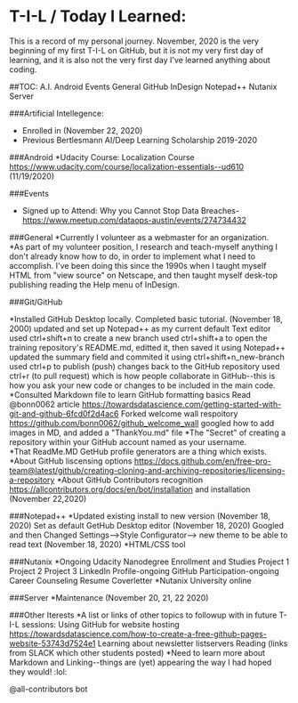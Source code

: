 # T-I-L / Today I Learned: 
This is a record of my personal journey.  November, 2020 is the very beginning of my first T-I-L on GitHub, but it is not my very first day of learning, and it is also not the very first day I've learned anything about coding. 
 
 
##TOC:
A.I. 
Android
Events 
General
GitHub
InDesign 
Notepad++
Nutanix 
Server 


###Artificial Intellegence: 
* Enrolled in (November 22, 2020)
* Previous Bertlesmann AI/Deep Learning Scholarship 2019-2020

###Android 
*Udacity Course: Localization Course https://www.udacity.com/course/localization-essentials--ud610 (11/19/2020) 


###Events 
* Signed up to Attend: Why you Cannot Stop Data Breaches-https://www.meetup.com/dataops-austin/events/274734432 


###General
*Currently I volunteer as a webmaster for an organization.  
*As part of my volunteer position, I research and teach-myself anything I don't already know how to do, in order to implement what I need to accomplish.  I've been doing this since the 1990s when I taught myself HTML from "view source" on Netscape, and then taught myself desk-top publishing reading the Help menu of InDesign. 


###Git/GitHub

*Installed GitHub Desktop locally. Completed basic tutorial.  (November 18, 2000) 
        updated and set up Notepad++ as my current default Text editor
        used ctrl+shift+n to create a new branch 
        used ctrl+shift+a to open the training repository's README.md, editted it, then saved it using Notepad++
        updated the summary field and commited it using ctrl+shift+n_new-branch 
        used ctrl+p to publish (push) changes back to the GitHub repository
        used ctrl+r (to pull request) which is how people collaborate in GitHub--this is how you ask your new code or changes to be included in the main code. 
*Consulted Markdown file to learn GitHub formatting basics 
	Read @bonn0062 article https://towardsdatascience.com/getting-started-with-git-and-github-6fcd0f2d4ac6 Forked welcome wall respoitory https://github.com/bonn0062/github_welcome_wall googled how to add images in MD, and added a "ThankYou.md" file 
*The "Secret" of creating a repository within your GitHub account named as your username.  
*That ReadMe.MD GetHub profile generators are a thing which exists. 
*About GitHub liscensing options https://docs.github.com/en/free-pro-team@latest/github/creating-cloning-and-archiving-repositories/licensing-a-repository 
*About GitHub Contributors recognition https://allcontributors.org/docs/en/bot/installation and installation (November 22,2020) 

###Notepad++
*Updated existing install to new version (November 18, 2020)
	Set as default GetHub Desktop editor (November 18, 2020)
	Googled and then Changed Settings-->Style Configurator-->  new theme to be able to read text (November 18, 2020) 
*HTML/CSS tool 
	
	

###Nutanix
*Ongoing Udacity Nanodegree Enrollment and Studies 
	Project 1
	Project 2
	Project 3
	LinkedIn Profile-ongoing 
	GitHub Participation-ongoing 
	Career Counseling 
	Resume
	Coverletter 
*Nutanix University online 
	
###Server 
*Maintenance (November 20, 21, 22 2020) 

###Other Iterests
*A list or links of other topics to followup with in future T-I-L sessions:
    Using GitHub for website hosting https://towardsdatascience.com/how-to-create-a-free-github-pages-website-53743d7524e1 
	Learning about newsletter listservers 
	Reading (links from SLACK which other students posted) 
*Need to learn more about Markdown and Linking--things are (yet) appearing the way I had hoped they would!  :lol: 

@all-contributors bot
